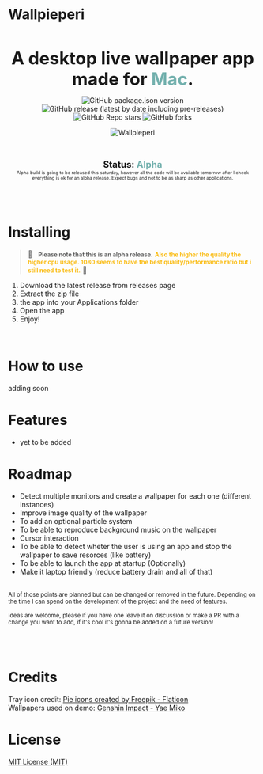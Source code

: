 # Wallpieperi

<br>
<p align="center">
<b style="font-size:2.5em" >
A desktop live wallpaper app made for <span style="color:#74B1AE"> Mac</span>. 
</b>
</p>

<p align="center">
<img alt="GitHub package.json version" src="https://img.shields.io/github/package-json/v/JoseMoreville/wallpieperi?color=74B1AE">
<img alt="GitHub release (latest by date including pre-releases)" src="https://img.shields.io/github/v/release/joseMoreville/wallpieperi?color=74B1AE&&include_prereleases">
<br>
<img alt="GitHub Repo stars" src="https://img.shields.io/github/stars/JoseMoreville/wallpieperi?style=social">
<img alt="GitHub forks" src="https://img.shields.io/github/forks/JoseMoreville/wallpieperi?style=social">

</p>

<p align="center">
<img alt="Wallpieperi" src="https://github.com/JoseMoreville/JoseMoreville/blob/main/demo-gif.gif">
</p>
<br>

<p align="center">
<b style="font-size:1.3em">Status: <span style="color:#74B1AE">Alpha</span> </b>
<br>
<small style="font-size:0.65em">Alpha build is going to be released this saturday, however all the code will be available tomorrow after I check everything is ok for an alpha release.
Expect bugs and not to be as sharp as other applications.</small>
</p>
<br>
<br>

# Installing

> 🚧  &nbsp;  <b style="font-size:0.85em">Please note that this is an alpha release.</b> <b style="color:#FABB10; font-size:0.85em">Also the higher the quality the higher cpu usage. 1080 seems to have the best quality/performance ratio but i still need to test it.</b> 🚧 

1. Download the latest release from releases page
2. Extract the zip file
3. the app into your Applications folder
4. Open the app
5. Enjoy!

<br>

# How to use

adding soon

# Features

- yet to be added

# Roadmap

- Detect multiple monitors and create a wallpaper for each one (different instances)
- Improve image quality of the wallpaper
- To add an optional particle system
- To be able to reproduce background music on the wallpaper
- Cursor interaction
- To be able to detect wheter the user is using an app and stop the wallpaper to save resorces (like battery)
- To be able to launch the app at startup (Optionally)
- Make it laptop friendly (reduce battery drain and all of that)

<br>

<small>
All of those points are planned but can be changed or removed in the future. Depending on the time I can spend on the development of the project and the need of features.

Ideas are welcome, please if you have one leave it on discussion or make a PR with a change you want to add, if it's cool it's gonna be added on a future version!
</small>

<br>
<br>

# Credits
Tray icon credit: <a href="https://www.flaticon.com/free-icons/pie" title="pie icons">Pie icons created by Freepik - Flaticon</a> <br>
Wallpapers used on demo: <a href="https://www.youtube.com/watch?v=w5bU5KkAP4Yt">Genshin Impact - Yae Miko </a>


# License
<a href="https://github.com/JoseMoreville/Wallpieperi/blob/main/LICENSE">
MIT License (MIT)
</a> 
<br>